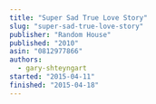 ```yaml
---
title: "Super Sad True Love Story"
slug: "super-sad-true-love-story"
publisher: "Random House"
published: "2010"
asin: "0812977866"
authors:
  - gary-shteyngart
started: "2015-04-11"
finished: "2015-04-18"
---
```

